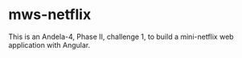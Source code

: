 # mws-netflix
This is an Andela-4, Phase II, challenge 1, to build a mini-netflix web application with Angular.
